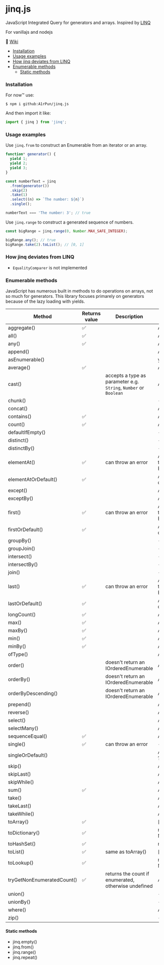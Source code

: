 ﻿# jinq.js

JavaScript Integrated Query for generators and arrays.
Inspired by [LINQ](https://docs.microsoft.com/en-us/dotnet/api/system.linq.enumerable)

For vanillajs and nodejs

:page_facing_up: [Wiki](https://github.com/A1rPun/jinq.js/wiki)

- [Installation](#installation)
- [Usage examples](#usage-examples)
- [How jinq deviates from LINQ](#how-jinq-deviates-from-linq)
- [Enumerable methods](#enumerable-methods)
  - [Static methods](#static-methods)

### Installation

For now™ use:

```shell
$ npm i github:A1rPun/jinq.js
```

And then import it like:

```js
import { jinq } from 'jinq';
```

### Usage examples

Use `jinq.from` to construct an Enumerable from an iterator or an array.

```js
function* generator() {
  yield 1;
  yield 2;
  yield 3;
}

const numberText = jinq
  .from(generator())
  .skip(2)
  .take(1)
  .select((n) => `The number: ${n}`)
  .single();

numberText === 'The number: 3'; // true
```

Use `jinq.range` to construct a generated sequence of numbers.

```js
const bigRange = jinq.range(0, Number.MAX_SAFE_INTEGER);

bigRange.any(); // true
bigRange.take(2).toList(); // [0, 1]
```

### How jinq deviates from LINQ

- `EqualityComparer` is not implemented

### Enumerable methods

JavaScript has numerous built in methods to do operations on arrays, not so much for generators. This library focuses primarely on generators because of the lazy loading with yields.

Method|Returns value|Description|JS alternative
--|--|--|--
aggregate()|:white_check_mark:||Array.reduce()
all()|:white_check_mark:||Array.every()
any()|:white_check_mark:||Array.some()
append()|||Array.push()
asEnumerable()|||yield* Iterator
average()|:white_check_mark:||Array.reduce()
cast()||accepts a type as parameter e.g. `String`, `Number` or `Boolean`|Array.map()
chunk()|||-
concat()|||Array.concat()
contains()|:white_check_mark:||Array.includes()
count()|:white_check_mark:||Array.length
defaultIfEmpty()|||-
distinct()|||-
distinctBy()|||-
elementAt()|:white_check_mark:|can throw an error|Array.at() ?? throw new Error()
elementAtOrDefault()|:white_check_mark:||Array.at() ?? defaultValue
except()|||Array.filter()
exceptBy()|||Array.filter()
first()|:white_check_mark:|can throw an error|Array.at(0) ?? throw new Error()
firstOrDefault()|:white_check_mark:||Array.at(0) ?? defaultValue
groupBy()|||-
groupJoin()|||-
intersect()|||-
intersectBy()|||-
join()|||-
last()|:white_check_mark:|can throw an error|Array.at(-1) ?? throw new Error()
lastOrDefault()|:white_check_mark:||Array.at(-1) ?? defaultValue
longCount()|:white_check_mark:||Array.length
max()|:white_check_mark:||Array.reduce()
maxBy()|:white_check_mark:||Array.reduce()
min()|:white_check_mark:||Array.reduce()
minBy()|:white_check_mark:||Array.reduce()
ofType()|||Array.filter()
order()||doesn't return an IOrderedEnumerable|Array.sort()
orderBy()||doesn't return an IOrderedEnumerable|Array.sort()
orderByDescending()||doesn't return an IOrderedEnumerable|Array.sort()
prepend()|||Array.unshift()
reverse()|||Array.reverse()
select()|||Array.map()
selectMany()|||Array.flatMap()
sequenceEqual()|:white_check_mark:||Array.all()
single()|:white_check_mark:|can throw an error| -
singleOrDefault()|||Array.at(index) ?? defaultValue
skip()|||Array.slice()
skipLast()|||Array.slice()
skipWhile()|||Array.slice()
sum()|:white_check_mark:||Array.reduce()
take()|||Array.slice()
takeLast()|||Array.slice()
takeWhile()|||Array.slice()
toArray()|:white_check_mark:||[...Iterator]
toDictionary()|:white_check_mark:||new Map(Array)
toHashSet()|:white_check_mark:||new Set(Array)
toList()|:white_check_mark:|same as toArray()|[...Iterator]
toLookup()|:white_check_mark:||new Map(Array)
tryGetNonEnumeratedCount()|:white_check_mark:| returns the count if enumerated, otherwise undefined|Array.length
union()|||-
unionBy()|||-
where()|||Array.filter()
zip()|||-

#### Static methods

- jinq.empty()
- jinq.from()
- jinq.range()
- jinq.repeat()
